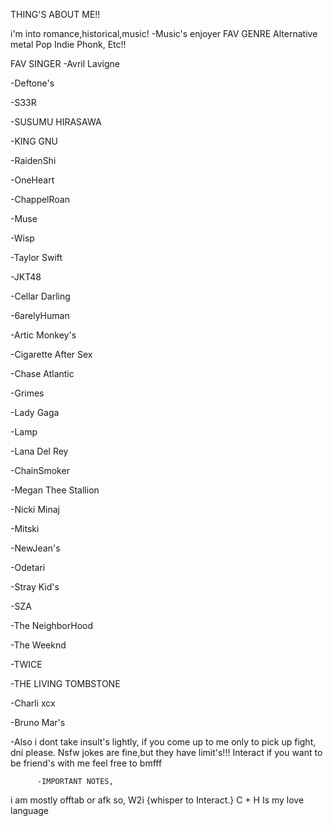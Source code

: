 THING'S ABOUT ME!!

i'm into romance,historical,music!
-Music's enjoyer
FAV GENRE
Alternative metal
Pop
Indie
Phonk, Etc!!

FAV SINGER
-Avril Lavigne

-Deftone's

-S33R

-SUSUMU HIRASAWA

-KING GNU

-RaidenShi

-OneHeart

-ChappelRoan

-Muse

-Wisp

-Taylor Swift

-JKT48

-Cellar Darling

-6arelyHuman

-Artic Monkey's

-Cigarette After Sex

-Chase Atlantic

-Grimes

-Lady Gaga

-Lamp

-Lana Del Rey

-ChainSmoker

-Megan Thee Stallion

-Nicki Minaj

-Mitski

-NewJean's

-Odetari

-Stray Kid's

-SZA

-The NeighborHood

-The Weeknd

-TWICE

-THE LIVING TOMBSTONE

-Charli xcx

-Bruno Mar's


-Also i dont take insult's lightly, if you come up to me only to pick up fight, dni please.
Nsfw jokes are fine,but they have limit's!!!
Interact if you want to be friend's with me feel free to bmfff
         
          -IMPORTANT NOTES,
i am mostly offtab or afk so, W2i {whisper to Interact.}
C + H Is my love language

